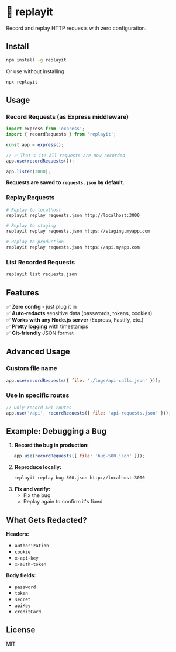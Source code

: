 # 🔁 replayit

Record and replay HTTP requests with zero configuration.

## Install
```bash
npm install -g replayit
```

Or use without installing:
```bash
npx replayit
```

## Usage

### Record Requests (as Express middleware)
```javascript
import express from 'express';
import { recordRequests } from 'replayit';

const app = express();

// ✅ That's it! All requests are now recorded
app.use(recordRequests());

app.listen(3000);
```

**Requests are saved to `requests.json` by default.**

### Replay Requests
```bash
# Replay to localhost
replayit replay requests.json http://localhost:3000

# Replay to staging
replayit replay requests.json https://staging.myapp.com

# Replay to production
replayit replay requests.json https://api.myapp.com
```

### List Recorded Requests
```bash
replayit list requests.json
```

## Features

✅ **Zero config** - just plug it in  
✅ **Auto-redacts** sensitive data (passwords, tokens, cookies)  
✅ **Works with any Node.js server** (Express, Fastify, etc.)  
✅ **Pretty logging** with timestamps  
✅ **Git-friendly** JSON format  

## Advanced Usage

### Custom file name
```javascript
app.use(recordRequests({ file: './logs/api-calls.json' }));
```

### Use in specific routes
```javascript
// Only record API routes
app.use('/api', recordRequests({ file: 'api-requests.json' }));
```

## Example: Debugging a Bug

1. **Record the bug in production:**
```javascript
   app.use(recordRequests({ file: 'bug-500.json' }));
```

2. **Reproduce locally:**
```bash
   replayit replay bug-500.json http://localhost:3000
```

3. **Fix and verify:**
   - Fix the bug
   - Replay again to confirm it's fixed

## What Gets Redacted?

**Headers:**
- `authorization`
- `cookie`
- `x-api-key`
- `x-auth-token`

**Body fields:**
- `password`
- `token`
- `secret`
- `apiKey`
- `creditCard`

## License

MIT